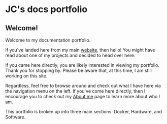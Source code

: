# JC's docs portfolio

## Welcome!

Welcome to my documentation portfolio.

If you've landed here from my main [website](https://www.jccpalmer.com), then hello! You might have read about one of my projects and decided to head over here.

If you came here directly, you are likely interested in viewing my portfolio. Thank you for stopping by. Please be aware that, at this time, I am still working on this site.

Regardless, feel free to browse around and check out what I have here via the navigation menu on the left. If you've come here directly, then I encourage you to check out my [About me](About/about-me.md) page to learn more about who I am.

This portfolio is broken up into three main sections: Docker, Hardware, and Software.
